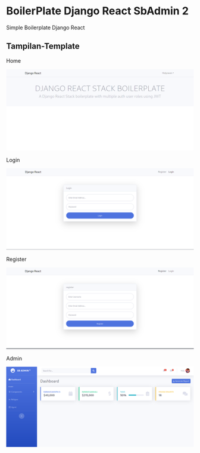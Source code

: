 # BoilerPlate Django React SbAdmin 2

Simple Boilerplate Django React

## Tampilan-Template

Home

<img src="./images/1.png" title="source: imgur.com" />
	
Login

<img src="./images/2.png" title="source: imgur.com" />
	
Register

<img src="./images/3.png" title="source: imgur.com" />

Admin

<img src="./images/4.png" title="source: imgur.com" />
